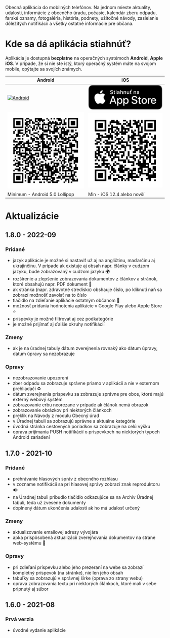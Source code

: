 Obecná aplikácia do mobilných telefónov. Na jednom mieste aktuality, udalosti, informácie z obecného úradu, počasie, kalendár zberu odpadu, farské oznamy, fotogaléria, história, podnety, užitočné návody, zasielanie dôležitých notifikácií a všetky ostatné informácie pre občana.

# Kde sa dá aplikácia stiahnúť?
Aplikácia je dostupná **bezplatne** na operačných systémoch **Android**, **Apple iOS**. V prípade, že si nie ste istý, ktorý operačný systém máte na svojom mobile, opýtajte sa svojích známych.

| Android | iOS |
|-----|--------|
|<a href="https://play.google.com/store/apps/details?id=com.alphabetpartner.novapolhora"><img src="https://play.google.com/intl/en_us/badges/static/images/badges/sk_badge_web_generic.png" alt="Android" width="350"/></a>|<a href="https://apps.apple.com/sk/app/nová-polhora/id1581966540"><img src="https://raw.githubusercontent.com/Martinedo/ObApp_promoting/master/resources/download_on_app_store_sk.png" alt="iOS" width="300"/></a>|
|<img src="https://raw.githubusercontent.com/Martinedo/ObApp_promoting/master/resources/QR_images/novapolhora_android.png" alt="qr_android" width="300"/>|<img src="https://raw.githubusercontent.com/Martinedo/ObApp_promoting/master/resources/QR_images/novapolhora_ios.png" alt="qr_iOS" width="300"/>|
| Minimum - Android 5.0 Lollipop| Min - iOS 12.4 alebo novší |

# Aktualizácie

## 1.8.0 - 2022-09

### Pridané
- jazyk aplikácie je možné si nastaviť už aj na angličtinu, maďarčinu aj ukrajinčinu. V prípade ak existuje aj obsah napr. články v cudzom jazyku, bude zobrazovaný v cudzom jazyku 🌍
- rozšírenie a zlepšenie zobrazovania dokumentov z článkov a stránok, ktoré obsahujú napr. PDF dokument 📄
- ak stránka (napr. zdravotné stredisko) obshauje číslo, po kliknutí naň sa zobrazí možnošť zavolať na to číslo
- tlačidlo na zdieľanie aplikácie ostatným občanom 🔗
- možnosť pridania hodnotenia aplikácie v Google Play alebo Apple Store ⭐
- príspevky je možné filtrovat aj cez podkategórie
- je možné prijímať aj ďalšie okruhy notifikácií


### Zmeny
- ak je na úradnej tabuly dátum zverejnenia rovnaký ako dátum úpravy, dátum úpravy sa nezobrazuje

### Opravy
- nezobrazovanie upozorení
- zber odpadu sa zobrazuje správne priamo v aplikácií a nie v externom prehliadači ♻️
- dátum zverejnenia príspevku sa zobrazuje správne pre obce, ktoré majú externý webový systém
- zobrazovanie erbu neorezane v prípade ak článok nemá obrazok
- zobrazovanie obrázkov pri niektorých článkoch
- preklik na Návody z modulu Obecný úrad
- v Úradnej tabuli sa zobrazujú správne a aktuálne kategórie
- úvodná stránka cestovných poriadkov sa zobrazuje na celú výšku
- oprava prijímania PUSH notifikácií o príspevkoch na niektorých typoch Android zariadení


## 1.7.0 - 2021-10

### Pridané
- prehrávanie hlasových správ z obecného rozhlasu
- v zozname notifikácií sa pri hlasovej správy zobrazí znak reproduktoru 🔊
- na Úradnej tabuli pribudlo tlačidlo odkazujúce sa na Archív Úradnej tabuli, teda už zvesené dokumenty
- doplnený dátum ukončenia udalosti ak ho má udalosť určený

### Zmeny
- aktualizovanie emailovej adresy vývojára
- apka prispôsobená aktualizácií zverejňovania dokumentov na strane web-systému 📄

### Opravy
- pri zdieľaní príspevku alebo jeho prezeraní na webe sa zobrazí kompletný príspevok (na stránke), nie len jeho obsah
- tabuľky sa zobrazujú v správnej šírke (oprava zo strany webu)
- oprava zobrazovania textu pri niektorých článkoch, ktoré mali v sebe pripnutý aj súbor

## 1.6.0 - 2021-08

### Prvá verzia
- úvodné vydanie aplikácie
